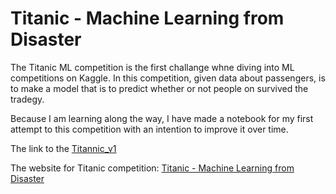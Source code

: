 # Titanic - Machine Learning from Disaster

The Titanic ML competition is the first challange whne diving into ML competitions on Kaggle. In this competition, given data about passengers, is to make a model that is to predict whether or not people on survived the tradegy.

Because I am learning along the way, I have made a notebook for my first attempt to this competition with an intention to improve it over time.

The link to the [Titannic_v1](https://www.kaggle.com/code/mrizemltis/titanic-v1)

The website for Titanic competition: [Titanic - Machine Learning from Disaster](https://www.kaggle.com/competitions/titanic)